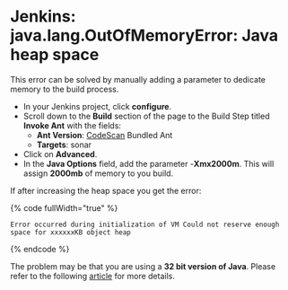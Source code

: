 # Jenkins: java.lang.OutOfMemoryError: Java heap space

This error can be solved by manually adding a parameter to dedicate memory to the build process.

* In your Jenkins project, click **configure**.
* Scroll down to the **Build** section of the page to the Build Step titled **Invoke Ant** with the fields:
  * **Ant Version**: [CodeScan](https://www.codescan.io/) Bundled Ant
  * **Targets**: sonar
* Click on **Advanced**.
* In the **Java Options** field, add the parameter -**Xmx2000m**. This will assign **2000mb** of memory to you build.

If after increasing the heap space you get the error:

{% code fullWidth="true" %}
```
Error occurred during initialization of VM Could not reserve enough space for xxxxxxKB object heap
```
{% endcode %}

The problem may be that you are using a **32 bit version of Java**. Please refer to the following [article](https://knowledgebase.autorabit.com/codescan/docs/error-occurred-during-initialization-of-vm-could-not-reserve) for more details.
